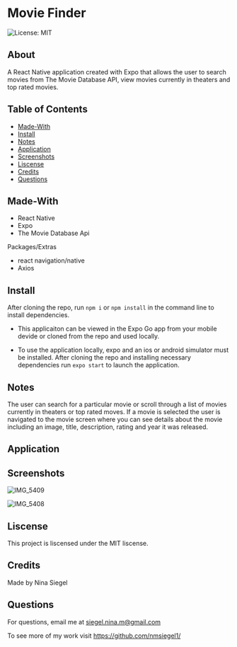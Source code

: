 # Movie Finder

![License: MIT](https://img.shields.io/badge/License-MIT-yellow.svg)

## About

A React Native application created with Expo that allows the user to search movies from The Movie Database API, view movies currently in theaters and top rated movies.

## Table of Contents

- [Made-With](#Made-with)
- [Install](#Install)
- [Notes](#Notes)
- [Application](#Application)
- [Screenshots](#Screenshots)
- [Liscense](#Liscense)
- [Credits](#Credits)
- [Questions](#Questions)

## Made-With

- React Native
- Expo
- The Movie Database Api

Packages/Extras

- react navigation/native
- Axios

## Install

After cloning the repo, run `npm i` or `npm install` in the command line to install dependencies.

- This applicaiton can be viewed in the Expo Go app from your mobile devide or cloned from the repo and used locally.

- To use the application locally, expo and an ios or android simulator must be installed. After cloning the repo and installing necessary dependencies run `expo start` to launch the application.

## Notes

The user can search for a particular movie or scroll through a list of movies currently in theaters or top rated moves. If a movie is selected the user is navigated to the movie screen where you can see details about the movie including an image, title, description, rating and year it was released.

## Application

## Screenshots

![IMG_5409](https://user-images.githubusercontent.com/102773691/207700541-9795623c-6860-4743-a0cd-b270eade4cf0.jpg)

![IMG_5408](https://user-images.githubusercontent.com/102773691/207700535-0f2baf37-03a1-4761-a766-edb75d83af24.jpg)

## Liscense

This project is liscensed under the MIT liscense.

## Credits

Made by Nina Siegel

## Questions

For questions, email me at siegel.nina.m@gmail.com

To see more of my work visit https://github.com/nmsiegel1/

